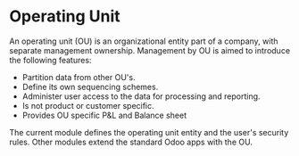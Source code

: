 
Operating Unit
==============
An operating unit (OU) is an organizational entity part of a company, with
separate management ownership. Management by OU is aimed to introduce the
following features:

- Partition data from other OU's.
- Define its own sequencing schemes.
- Administer user access to the data for processing and reporting.
- Is not product or customer specific.
- Provides OU specific P&L and Balance sheet

The current module defines the operating unit entity and the user's security
rules. Other modules extend the standard Odoo apps with the OU.